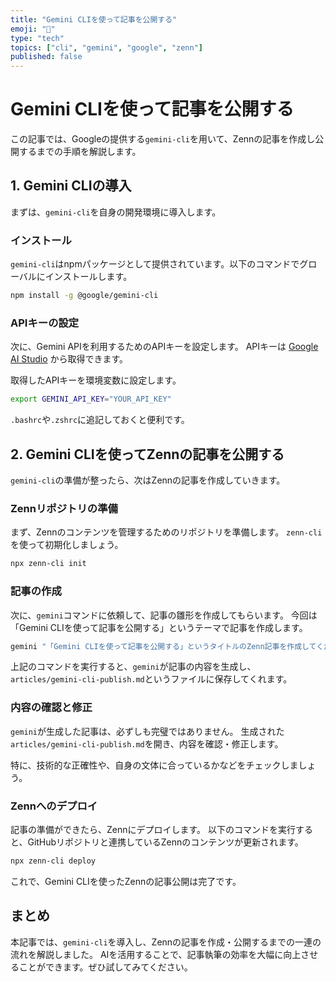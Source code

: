 ```yaml
---
title: "Gemini CLIを使って記事を公開する"
emoji: "🤖"
type: "tech"
topics: ["cli", "gemini", "google", "zenn"]
published: false
---
```


# Gemini CLIを使って記事を公開する

この記事では、Googleの提供する`gemini-cli`を用いて、Zennの記事を作成し公開するまでの手順を解説します。

## 1. Gemini CLIの導入

まずは、`gemini-cli`を自身の開発環境に導入します。

### インストール

`gemini-cli`はnpmパッケージとして提供されています。以下のコマンドでグローバルにインストールします。

```bash
npm install -g @google/gemini-cli
```

### APIキーの設定

次に、Gemini APIを利用するためのAPIキーを設定します。
APIキーは [Google AI Studio](https://aistudio.google.com/app/apikey) から取得できます。

取得したAPIキーを環境変数に設定します。

```bash
export GEMINI_API_KEY="YOUR_API_KEY"
```

`.bashrc`や`.zshrc`に追記しておくと便利です。

## 2. Gemini CLIを使ってZennの記事を公開する

`gemini-cli`の準備が整ったら、次はZennの記事を作成していきます。

### Zennリポジトリの準備

まず、Zennのコンテンツを管理するためのリポジトリを準備します。
`zenn-cli`を使って初期化しましょう。

```bash
npx zenn-cli init
```

### 記事の作成

次に、`gemini`コマンドに依頼して、記事の雛形を作成してもらいます。
今回は「Gemini CLIを使って記事を公開する」というテーマで記事を作成します。

```bash
gemini "「Gemini CLIを使って記事を公開する」というタイトルのZenn記事を作成してください。記事のスラッグは`gemini-cli-publish`とします。"
```

上記のコマンドを実行すると、`gemini`が記事の内容を生成し、`articles/gemini-cli-publish.md`というファイルに保存してくれます。

### 内容の確認と修正

`gemini`が生成した記事は、必ずしも完璧ではありません。
生成された`articles/gemini-cli-publish.md`を開き、内容を確認・修正します。

特に、技術的な正確性や、自身の文体に合っているかなどをチェックしましょう。

### Zennへのデプロイ

記事の準備ができたら、Zennにデプロイします。
以下のコマンドを実行すると、GitHubリポジトリと連携しているZennのコンテンツが更新されます。

```bash
npx zenn-cli deploy
```

これで、Gemini CLIを使ったZennの記事公開は完了です。

## まとめ

本記事では、`gemini-cli`を導入し、Zennの記事を作成・公開するまでの一連の流れを解説しました。
AIを活用することで、記事執筆の効率を大幅に向上させることができます。ぜひ試してみてください。
